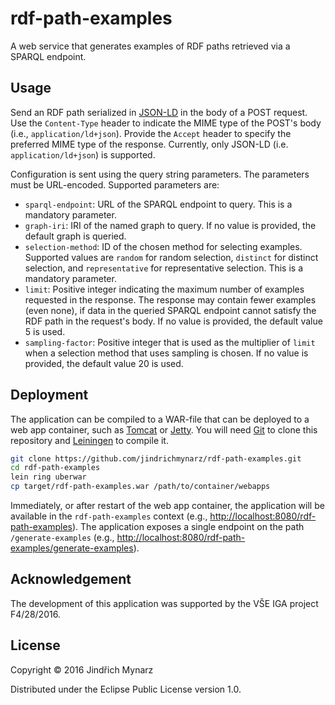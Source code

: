 # rdf-path-examples

A web service that generates examples of RDF paths retrieved via a SPARQL endpoint.

## Usage

Send an RDF path serialized in [JSON-LD](http://json-ld.org) in the body of a POST request. Use the `Content-Type` header to indicate the MIME type of the POST's body (i.e., `application/ld+json`). Provide the `Accept` header to specify the preferred MIME type of the response. Currently, only JSON-LD (i.e. `application/ld+json`) is supported.

Configuration is sent using the query string parameters. The parameters must be URL-encoded. Supported parameters are:

* `sparql-endpoint`: URL of the SPARQL endpoint to query. This is a mandatory parameter.
* `graph-iri`: IRI of the named graph to query. If no value is provided, the default graph is queried.
* `selection-method`: ID of the chosen method for selecting examples. Supported values are `random` for random     selection, `distinct` for distinct selection, and `representative` for representative selection. This is a         mandatory parameter.
* `limit`: Positive integer indicating the maximum number of examples requested in the response. The response may  contain fewer examples (even none), if data in the queried SPARQL endpoint cannot satisfy the RDF path in the      request's body. If no value is provided, the default value 5 is used.
* `sampling-factor`: Positive integer that is used as the multiplier of `limit` when a selection method that uses sampling is chosen. If no value is provided, the default value 20 is used.

## Deployment

The application can be compiled to a WAR-file that can be deployed to a web app container, such as [Tomcat](http://tomcat.apache.org/) or [Jetty](http://www.eclipse.org/jetty/). You will need [Git](http://git-scm.com/) to clone this repository and [Leiningen](http://leiningen.org/) to compile it.

```sh
git clone https://github.com/jindrichmynarz/rdf-path-examples.git
cd rdf-path-examples
lein ring uberwar
cp target/rdf-path-examples.war /path/to/container/webapps
```

Immediately, or after restart of the web app container, the application will be available in the `rdf-path-examples` context (e.g., <http://localhost:8080/rdf-path-examples>). The application exposes a single endpoint on the path `/generate-examples` (e.g., <http://localhost:8080/rdf-path-examples/generate-examples>). 

## Acknowledgement

The development of this application was supported by the VŠE IGA project F4/28/2016.

## License

Copyright © 2016 Jindřich Mynarz

Distributed under the Eclipse Public License version 1.0.
